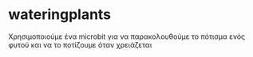 # wateringplants
Χρησιμοποιούμε ένα microbit για να παρακολουθούμε το πότισμα ενός φυτού και να το ποτίζουμε όταν χρειάζεται

